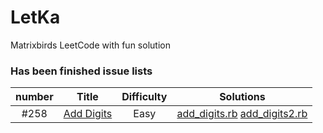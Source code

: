 # LetKa
Matrixbirds LeetCode with fun solution

### Has been finished issue lists


| number | Title | Difficulty | Solutions |
|:------:|:-----:|:----------:| :-------: |  
| #258 | [Add Digits](https://leetcode.com/problems/add-digits/) | Easy |[add_digits.rb](https://github.com/Matrixbirds/LetKa/blob/master/add_digits_%23258/add_digits.rb) [add_digits2.rb](https://github.com/Matrixbirds/LetKa/blob/master/add_digits_%23258/add_digits2.rb)|
